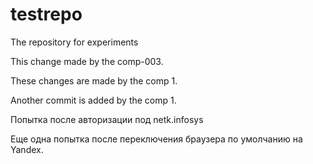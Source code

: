 # testrepo

The repository for experiments

This change made by the comp-003.

These changes are made by the comp 1.

Another commit is added by the comp 1.

Попытка после авторизации под netk.infosys

Еще одна попытка после переключения браузера по умолчанию на Yandex.